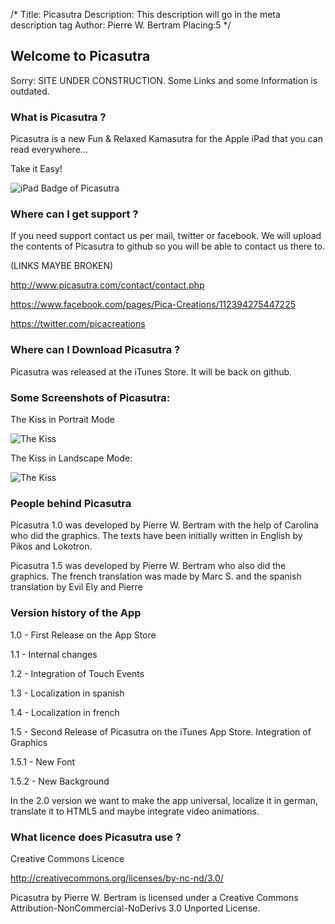/*
Title: Picasutra
Description: This description will go in the meta description tag
Author: Pierre W. Bertram
Placing:5
*/
## Welcome to Picasutra

Sorry: SITE UNDER CONSTRUCTION. Some Links and some Information is outdated.


### What is Picasutra ?

Picasutra is a new Fun & Relaxed Kamasutra for the Apple iPad that you can read everywhere...  

Take it Easy!

![iPad Badge of Picasutra](http://picasutra.com/files/pica183x183.jpg)

### Where can I get support ?
If you need support contact us per mail, twitter or facebook. 
We will upload the contents of Picasutra to github so you will be able to contact us there to.

(LINKS MAYBE BROKEN)

http://www.picasutra.com/contact/contact.php

https://www.facebook.com/pages/Pica-Creations/112394275447225

https://twitter.com/picacreations


### Where can I Download Picasutra ? 

Picasutra was released at the iTunes Store. It will be back on github.

### Some Screenshots of Picasutra: 

The Kiss in Portrait Mode 

![The Kiss](http://www.picasutra.com/picasutra/files/photous3.jpg)

The Kiss in Landscape Mode: 

![The Kiss](http://www.picasutra.com/picasutra/files/photous4.jpg)


### People behind Picasutra
Picasutra 1.0 was developed by Pierre W. Bertram with the help of Carolina who did the graphics. The texts have been initially written in English by Pikos and Lokotron.

Picasutra 1.5 was developed by Pierre W. Bertram who also did the graphics. The french translation was made by Marc S. and the spanish translation by Evil Ely and Pierre 

### Version history of the App

1.0 - First Release on the App Store

1.1 - Internal changes

1.2 - Integration of Touch Events

1.3 - Localization in spanish

1.4 - Localization in french

1.5 - Second Release of Picasutra on the iTunes App Store. Integration of Graphics

1.5.1 - New Font

1.5.2 - New Background

In the 2.0 version we want to make the app universal, localize it in german, translate it to HTML5 and maybe integrate video animations. 

### What licence does Picasutra use ?
Creative Commons Licence

http://creativecommons.org/licenses/by-nc-nd/3.0/

Picasutra by Pierre W. Bertram is licensed under a Creative Commons Attribution-NonCommercial-NoDerivs 3.0 Unported License. 
